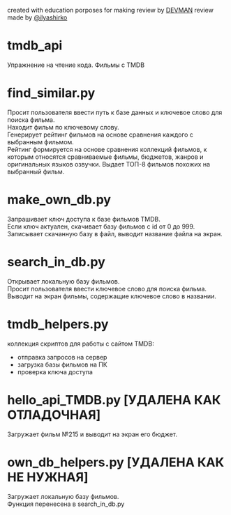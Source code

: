 created with education porposes for making review by [DEVMAN](https://dvmn.org)
review made by [@ilyashirko](https://github.com/ilyashirko)

# tmdb_api
Упражнение на чтение кода. Фильмы с TMDB

# find_similar.py
Просит пользователя ввести путь к базе данных и ключевое слово для поиска фильма.  
Находит фильм по ключевому слову.  
Генерирует рейтинг фильмов на основе сравнения каждого с выбранным фильмом.  
Рейтинг формируется на основе сравнения коллекций фильмов, к которым относятся сравниваемые фильмы, бюджетов, жанров и оригинальных языков озвучки.
Выдает ТОП-8 фильмов похожих на выбранный фильм.  

# make_own_db.py
Запрашивает ключ доступа к базе фильмов TMDB.  
Если ключ актуален, скачивает базу фильмов с id от 0 до 999.  
Записывает скачанную базу в файл, выводит название файла на экран.  

# search_in_db.py
Открывает локальную базу фильмов.  
Просит пользователя ввести ключевое слово для поиска фильма.  
Выводит на экран фильмы, содержащие ключевое слово в названии.  

# tmdb_helpers.py
коллекция скриптов для работы с сайтом TMDB:
- отправка запросов на сервер
- загрузка базы фильмов на ПК
- проверка ключа доступа

# hello_api_TMDB.py [УДАЛЕНА КАК ОТЛАДОЧНАЯ] 
Загружает фильм №215 и выводит на экран его бюджет.  

# own_db_helpers.py [УДАЛЕНА КАК НЕ НУЖНАЯ]
Загружает локальную базу фильмов.  
Функция перенесена в search_in_db.py
